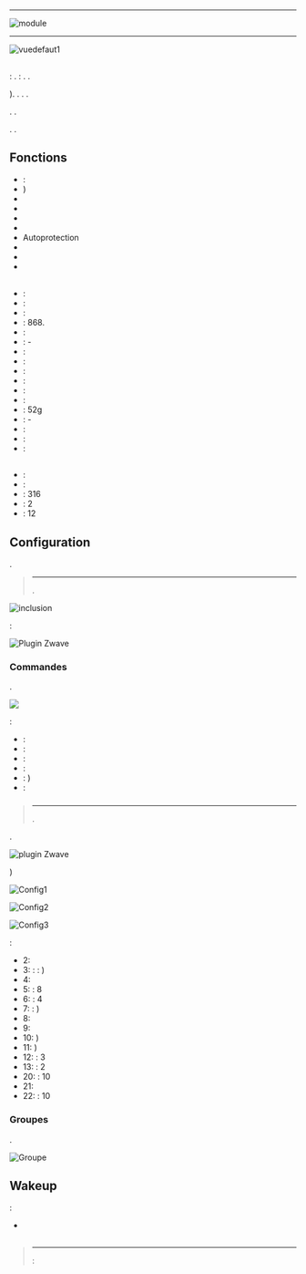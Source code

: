 # 

****

![module](images/philio.pst02a/module.jpg)

****

![vuedefaut1](images/philio.pst02a/vuedefaut1.jpg)

## 

 : .  : . .

). . . .

. .

. .

## Fonctions

-   : 
-   )
-   
-   
-   
-   
-   Autoprotection
-   
-   
-   

## 

-    : 
-    : 
-    : 
-    : 868.
-    : 
-    : -
-    : 
-    : 
-    : 
-    :
  -    : 
  -    : 
-    : 52g
-    : -
-    : 
-    : 
-    : 

## 

-    : 
-    : 
-    : 316
-    : 2
-    : 12

## Configuration

 [](https://doc.jeedom.com/en_US/plugins/automation%20protocol/openzwave/).

> ****
>
> .

![inclusion](images/philio.pst02a/inclusion.jpg)

 :

![Plugin Zwave](images/philio.pst02a/information.jpg)

### Commandes

.

![](images/philio.pst02a/commandes.jpg)

 :

-    : 
-    : 
-    : 
-    : 
-    : )
-    : 

### 

> ****
>
> .

.

![ plugin Zwave](images/plugin/bouton_configuration.jpg)

)

![Config1](images/philio.pst02a/config1.jpg)

![Config2](images/philio.pst02a/config2.jpg)

![Config3](images/philio.pst02a/config3.jpg)

 :

-   2: 
-   3:  : : )
-   4: 
-   5:  : 8
-   6:  : 4
-   7:  : )
-   8: 
-   9: 
-   10: )
-   11: )
-   12:  : 3
-   13:  : 2
-   20:  : 10
-   21: 
-   22:  : 10

### Groupes

.

![Groupe](images/philio.pst02a/groupe.jpg)

## Wakeup

 :

-   

## 

> ****
>
>  : 
